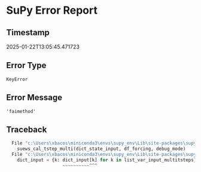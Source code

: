 # SuPy Error Report

## Timestamp
2025-01-22T13:05:45.471723

## Error Type
`KeyError`

## Error Message
```shell
'faimethod'
```

## Traceback
```python
  File "c:\Users\xbacos\miniconda3\envs\supy_env\Lib\site-packages\supy\_run.py", line 398, in run_supy_ser
    suews_cal_tstep_multi(dict_state_input, df_forcing, debug_mode)
  File "c:\Users\xbacos\miniconda3\envs\supy_env\Lib\site-packages\supy\_run.py", line 150, in suews_cal_tstep_multi
    dict_input = {k: dict_input[k] for k in list_var_input_multitsteps}
                     ~~~~~~~~~~^^^
```
